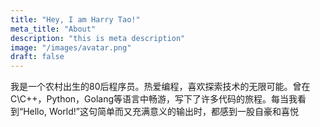 ```yaml
---
title: "Hey, I am Harry Tao!"
meta_title: "About"
description: "this is meta description"
image: "/images/avatar.png"
draft: false
---
```


我是一个农村出生的80后程序员。热爱编程，喜欢探索技术的无限可能。曾在C\C++，Python，Golang等语言中畅游，写下了许多代码的旅程。每当我看到“Hello, World!”这句简单而又充满意义的输出时，都感到一股自豪和喜悦
